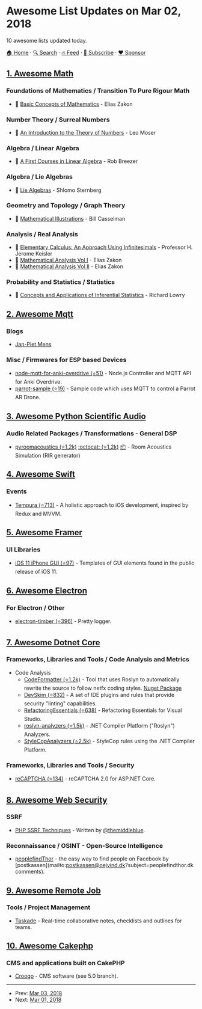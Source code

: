 # Awesome List Updates on Mar 02, 2018

10 awesome lists updated today.

[🏠 Home](/README.md) · [🔍 Search](https://www.trackawesomelist.com/search/) · [🔥 Feed](https://www.trackawesomelist.com/rss.xml) · [📮 Subscribe](https://trackawesomelist.us17.list-manage.com/subscribe?u=d2f0117aa829c83a63ec63c2f&id=36a103854c) · [❤️  Sponsor](https://github.com/sponsors/theowenyoung)



## [1. Awesome Math](/content/rossant/awesome-math/README.md)

### Foundations of Mathematics / Transition To Pure Rigour Math

*   📝 [Basic Concepts of Mathematics](http://www.trillia.com/zakon1.html) - Elias Zakon

### Number Theory / Surreal Numbers

*   📝 [An Introduction to the Theory of Numbers](http://www.trillia.com/moser-number.html) - Leo Moser

### Algebra / Linear Algebra

*   📝 [A First Courses in Linear Algebra](http://linear.ups.edu/) - Rob Breezer

### Algebra / Lie Algebras

*   📝 [Lie Algebras](http://www.math.harvard.edu/~shlomo/docs/lie_algebras.pdf) - Shlomo Sternberg

### Geometry and Topology / Graph Theory

*   📝 [Mathematical Illustrations](http://www.math.ubc.ca/~cass/graphics/manual/) - Bill Casselman

### Analysis / Real Analysis

*   📝 [Elementary Calculus: An Approach Using Infinitesimals](http://www.math.wisc.edu/~keisler/calc.html) - Professor H. Jerome Keisler
*   📝 [Mathematical Analysis Vol I](http://www.trillia.com/zakon-analysisI.html) - Elias Zakon
*   📝 [Mathematical Analysis Vol II](http://www.trillia.com/zakon-analysisII.html) - Elias Zakon

### Probability and Statistics / Statistics

*   📝 [Concepts and Applications of Inferential Statistics](http://vassarstats.net/textbook/) - Richard Lowry

## [2. Awesome Mqtt](/content/hobbyquaker/awesome-mqtt/README.md)

### Blogs

*   [Jan-Piet Mens](https://jpmens.net/)

### Misc / Firmwares for ESP based Devices

*   [node-mqtt-for-anki-overdrive (⭐51)](https://github.com/IBM-Cloud/node-mqtt-for-anki-overdrive) - Node.js Controller and MQTT API for Anki Overdrive.
*   [parrot-sample (⭐19)](https://github.com/IBM-Cloud/parrot-sample) - Sample code which uses MQTT to control a Parrot AR Drone.

## [3. Awesome Python Scientific Audio](/content/faroit/awesome-python-scientific-audio/README.md)

### Audio Related Packages / Transformations - General DSP

*   [pyroomacoustics (⭐1.2k)](https://github.com/LCAV/pyroomacoustics) [:octocat: (⭐1.2k)](https://github.com/LCAV/pyroomacoustics) [:package:](https://pypi.python.org/pypi/pyroomacoustics) - Room Acoustics Simulation (RIR generator)

## [4. Awesome Swift](/content/matteocrippa/awesome-swift/README.md)

### Events

*   [Tempura (⭐713)](https://github.com/BendingSpoons/tempura-swift) - A holistic approach to iOS development, inspired by Redux and MVVM.

## [5. Awesome Framer](/content/podo/awesome-framer/README.md)

### UI Libraries

*   [iOS 11 iPhone GUI (⭐97)](https://github.com/facebookincubator/ios-11-gui-for-framer) - Templates of GUI elements found in the public release of iOS 11.

## [6. Awesome Electron](/content/sindresorhus/awesome-electron/README.md)

### For Electron / Other

*   [electron-timber (⭐396)](https://github.com/sindresorhus/electron-timber) - Pretty logger.

## [7. Awesome Dotnet Core](/content/thangchung/awesome-dotnet-core/README.md)

### Frameworks, Libraries and Tools / Code Analysis and Metrics

*   Code Analysis
    *   [CodeFormatter (⭐1.2k)](https://github.com/dotnet/codeformatter) - Tool that uses Roslyn to automatically rewrite the source to follow netfx coding styles. [Nuget Package](https://www.nuget.org/packages/Dotnet.CodeFormatter.BuildTask.Fork)
    *   [DevSkim (⭐832)](https://github.com/Microsoft/DevSkim) - A set of IDE plugins and rules that provide security "linting" capabilities.
    *   [RefactoringEssentials (⭐638)](https://github.com/icsharpcode/RefactoringEssentials) - Refactoring Essentials for Visual Studio.
    *   [roslyn-analyzers (⭐1.5k)](https://github.com/dotnet/roslyn-analyzers) - .NET Compiler Platform ("Roslyn") Analyzers.
    *   [StyleCopAnalyzers (⭐2.5k)](https://github.com/DotNetAnalyzers/StyleCopAnalyzers) - StyleCop rules using the .NET Compiler Platform.

### Frameworks, Libraries and Tools / Security

*   [reCAPTCHA (⭐134)](https://github.com/PaulMiami/reCAPTCHA) - reCAPTCHA 2.0 for ASP.NET Core.

## [8. Awesome Web Security](/content/qazbnm456/awesome-web-security/README.md)

### SSRF

*   [PHP SSRF Techniques](https://medium.com/secjuice/php-ssrf-techniques-9d422cb28d51) - Written by [@themiddleblue](https://medium.com/@themiddleblue).

### Reconnaissance / OSINT - Open-Source Intelligence

*   [peoplefindThor](https://peoplefindthor.dk/) - the easy way to find people on Facebook by \[postkassen]\(mailto:[postkassen@oejvind.dk](https://github.com/qazbnm456/awesome-web-security/blob/master/README.md/mailto:postkassen@oejvind.dk)?subject=peoplefindthor.dk comments).

## [9. Awesome Remote Job](/content/lukasz-madon/awesome-remote-job/README.md)

### Tools / Project Management

*   [Taskade](https://taskade.com/) - Real-time collaborative notes, checklists and outlines for teams.

## [10. Awesome Cakephp](/content/FriendsOfCake/awesome-cakephp/README.md)

### CMS and applications built on CakePHP

*   [Croogo](https://croogo.org) - CMS software (see 5.0 branch).

---

- Prev: [Mar 03, 2018](/content/2018/03/03/README.md)
- Next: [Mar 01, 2018](/content/2018/03/01/README.md)